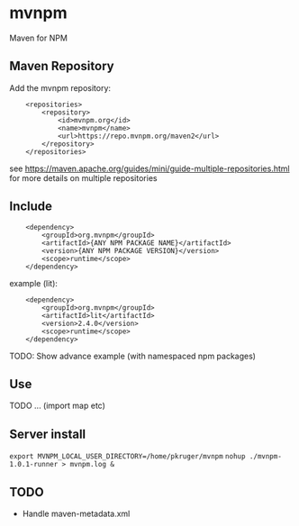 # mvnpm
Maven for NPM

## Maven Repository

Add the mvnpm repository:

```
    <repositories>
        <repository>
            <id>mvnpm.org</id>
            <name>mvnpm</name>
            <url>https://repo.mvnpm.org/maven2</url>
        </repository>
    </repositories>
```

see https://maven.apache.org/guides/mini/guide-multiple-repositories.html for more details on multiple repositories

## Include

```
    <dependency>
        <groupId>org.mvnpm</groupId>
        <artifactId>{ANY NPM PACKAGE NAME}</artifactId>
        <version>{ANY NPM PACKAGE VERSION}</version>
        <scope>runtime</scope>
    </dependency>
```

example (lit):

```
    <dependency>
        <groupId>org.mvnpm</groupId>
        <artifactId>lit</artifactId>
        <version>2.4.0</version>
        <scope>runtime</scope>
    </dependency>
```

TODO: Show advance example (with namespaced npm packages)

## Use 

TODO ... (import map etc)

## Server install

`export MVNPM_LOCAL_USER_DIRECTORY=/home/pkruger/mvnpm`
`nohup ./mvnpm-1.0.1-runner > mvnpm.log &`

## TODO

- Handle maven-metadata.xml
